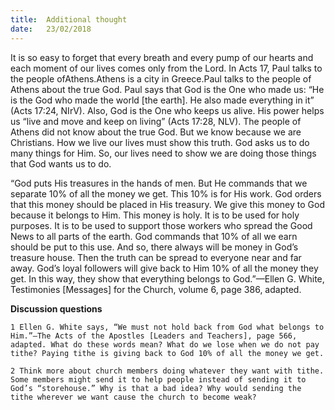```yaml
---
title:  Additional thought
date:   23/02/2018
---
```


It is so easy to forget that every breath and every pump of our hearts and each moment of our lives comes only from the Lord. In Acts 17, Paul talks to the people ofAthens.Athens is a city in Greece.Paul talks to the people of Athens about the true God. Paul says that God is the One who made us: “He is the God who made the world [the earth]. He also made everything in it” (Acts 17:24, NIrV). Also, God is the One who keeps us alive. His power helps us “live and move and keep on living” (Acts 17:28, NLV). The people of Athens did not know about the true God. But we know because we are Christians. How we live our lives must show this truth. God asks us to do many things for Him. So, our lives need to show we are doing those things that God wants us to do. 

“God puts His treasures in the hands of men. But He commands that we separate 10% of all the money we get. This 10% is for His work. God orders that this money should be placed in His treasury. We give this money to God because it belongs to Him. This money is holy. It is to be used for holy purposes. It is to be used to support those workers who spread the Good News to all parts of the earth. God commands that 10% of all we earn should be put to this use. And so, there always will be money in God’s treasure house. Then the truth can be spread to everyone near and far away. God’s loyal followers will give back to Him 10% of all the money they get. In this way, they show that everything belongs to God.”—Ellen G. White, Testimonies [Messages] for the Church, volume 6, page 386, adapted. 

**Discussion questions** 

`1 Ellen G. White says, “We must not hold back from God what belongs to Him.”—The Acts of the Apostles [Leaders and Teachers], page 566, adapted. What do these words mean? What do we lose when we do not pay tithe? Paying tithe is giving back to God 10% of all the money we get.` 

`2 Think more about church members doing whatever they want with tithe. Some members might send it to help people instead of sending it to God’s “storehouse.” Why is that a bad idea? Why would sending the tithe wherever we want cause the church to become weak?`